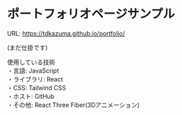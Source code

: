 # ポートフォリオページサンプル
URL: https://tdkazuma.github.io/portfolio/

(まだ仕掛です)

使用している技術<br>
・言語: JavaScript<br>
・ライブラリ: React<br>
・CSS: Tailwind CSS <br>
・ホスト: GitHub<br>
・その他: React Three Fiber(3Dアニメーション) <br>
